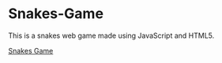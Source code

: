 # Snakes-Game
This is a snakes web game made using JavaScript and HTML5.

[Snakes Game](https://rajdeepbharati.github.io/Snakes-Game/)
